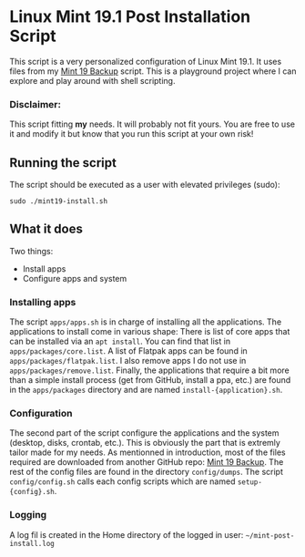 # Linux Mint 19.1 Post Installation Script

This script is a very personalized configuration of Linux Mint 19.1.
It uses files from my [Mint 19 Backup](https://github.com/slyvain/mint19-backup) script. 
This is a playground project where I can explore and play around with shell scripting.

### Disclaimer:
This script fitting **my** needs.
It will probably not fit yours.
You are free to use it and modify it but know that you run this script at your own risk! 

## Running the script
The script should be executed as a user with elevated privileges (sudo):
```shell
sudo ./mint19-install.sh
```

## What it does
Two things:
* Install apps
* Configure apps and system

### Installing apps
The script `apps/apps.sh` is in charge of installing all the applications.
The applications to install come in various shape:
There is list of core apps that can be installed via an `apt install`. You can find that list in `apps/packages/core.list`.
A list of Flatpak apps can be found in `apps/packages/flatpak.list`.
I also remove apps I do not use in `apps/packages/remove.list`.
Finally, the applications that require a bit more than a simple install process (get from GitHub, install a ppa, etc.) are found in the `apps/packages` directory and are named `install-{application}.sh`.

### Configuration
The second part of the script configure the applications and the system (desktop, disks, crontab, etc.).
This is obviously the part that is extremly tailor made for my needs.
As mentionned in introduction, most of the files required are downloaded from another GitHub repo: [Mint 19 Backup](https://github.com/slyvain/mint19-backup).
The rest of the config files are found in the directory `config/dumps`.
The script `config/config.sh` calls each config scripts which are named `setup-{config}.sh`.

### Logging
A log fil is created in the Home directory of the logged in user: `~/mint-post-install.log`